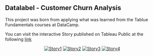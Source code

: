 ## Datalabel - Customer Churn Analysis

This project was born from applying what was learned from the Tablue Fundamentals courses at DataCamp.

You can visit the interactive Story published on Tableau Public at the following [link](https://public.tableau.com/views/Databel-CustomerChurn_16938305753280/Story?:language=en-US&:display_count=n&:origin=viz_share_link)

<p align="center">
<a href="https://ibb.co/GQbcxJQ"><img src="https://i.ibb.co/XxvS24x/Story1.png" alt="Story1" border="0"></a>
<a href="https://ibb.co/V2w36VG"><img src="https://i.ibb.co/pJhnq2T/Story2.png" alt="Story2" border="0"></a>
<a href="https://ibb.co/gyM98nZ"><img src="https://i.ibb.co/6YRwSd0/Story3.png" alt="Story3" border="0"></a>
<a href="https://ibb.co/PxWrR4h"><img src="https://i.ibb.co/Q9HJZnN/Story4.png" alt="Story4" border="0"></a>
</p>
